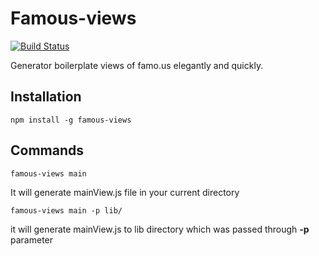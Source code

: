 Famous-views 
============

[![Build Status](https://travis-ci.org/MFQ/famous-views.svg?branch=master)](https://travis-ci.org/MFQ/famous-views)

Generator boilerplate views of famo.us elegantly and quickly. 

Installation
------------

    npm install -g famous-views

Commands
--------

    famous-views main
 It will generate mainView.js file in your current directory

    famous-views main -p lib/
it will generate mainView.js to lib directory which was passed through **-p** parameter 
